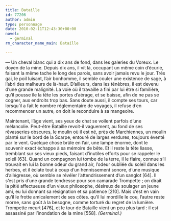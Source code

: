 ```yaml
---
title: Bataille
id: 77206
author: admin
type: personnage
date: 2010-02-11T12:43:30+00:00
novel:
  - germinal
rm_character_name_main: Bataille

---
```

— Un cheval blanc qui a dix ans de fond, dans les galeries du Voreux. Le doyen de la mine. Depuis dix ans, il vit là, occupant un même coin d&rsquo;écurie, faisant la même tache le long des parois, sans avoir jamais revu le jour. Très gai, le poil luisant, l&rsquo;air bonhomme, il semble couler une existence de sage, à l&rsquo;abri des malheurs de là-haut. D&rsquo;ailleurs, dans les ténèbres, il est devenu d&rsquo;une grande malignité. La voie où il travaille a fini par lui être si familière, qu&rsquo;il pousse île la tête les portes d&rsquo;aérage, et se baisse, afin de ne pas se cogner, aux endroits trop bas. Sans doute aussi, il compte ses tours, car lorsqu&rsquo;il a fait le nombre réglementaire de voyages, il refuse d&rsquo;en recommencer un autre, on doit le reconduire à sa mangeoire.

Maintenant, l&rsquo;âge vient, ses yeux de chat se voilent parfois d&rsquo;une mélancolie. Peut-être Bataille revoit-il vaguement, au fond de ses rêvasseries obscures, le moulin où il est né, près de Marchiennes, un moulin planté sur le bord de la Scarpe, entouré de larges verdures, toujours éventé par le vent. Quelque chose brûle en l&rsquo;air, une lampe énorme, dont le souvenir exact échappe à sa mémoire de bête. Et il reste la tête liasse, tremblant sur ses vieux pieds, faisant d&rsquo;inutiles efforts pour se rappeler le soleil [63]. Quand un compagnon lui tombe de la terre, il le flaire, connue s&rsquo;il trouvait en lui la bonne odeur du grand air, l&rsquo;odeur oubliée du soleil dans les herbes, et il éclate tout à coup d&rsquo;un hennissement sonore, d&rsquo;une musique d&rsquo;allégresse, où semble se révéler l&rsquo;attendrissement d&rsquo;un sanglot [64]. Il s&rsquo;est pris d&rsquo;une grande tendresse pour son camarade Trompette ; on dirait la pitié affectueuse d&rsquo;un vieux philosophe, désireux de soulager un jeune ami, eu lui donnant sa résignation et sa patience [210]. Mais c&rsquo;est en vain qu&rsquo;il le frotte amicalement de ses côtes. qu&rsquo;il lui mordille le cou, l&rsquo;autre reste morne, sans goût à la besogne, comme torturé du regret de la lumière. Trompette meurt [476], et le tour de Bataille vient un peu plus tard : il est assassiné par l&rsquo;inondation de la mine [558]. _(Germinal.)_
